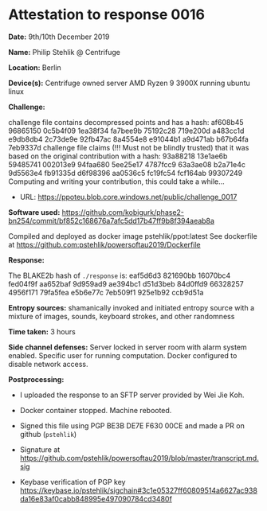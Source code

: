 Attestation to response 0016
============================

**Date:** 9th/10th December 2019

**Name:** Philip Stehlik @ Centrifuge

**Location:** Berlin

**Device(s):** Centrifuge owned server AMD Ryzen 9 3900X running ubuntu linux

**Challenge:**

challenge file contains decompressed points and has a hash:
        af608b45 96865150 0c5b4f09 1ea38f34
        fa7bee9b 75192c28 719e200d a483cc1d
        e9db8db4 2c73de9e 92fb47ac 8a4554e8
        e91044b1 a9d471ab b67b64fa 7eb9337d
challenge file claims (!!! Must not be blindly trusted) that it was based on the original contribution with a hash:
        93a88218 13e1ae6b 59485741 002013e9
        94faa680 5ee25e17 4787fcc9 63a3ae08
        b2a71e4c 9d5563e4 fb91335d d6f98396
        aa0536c5 fc19fc54 fcf164ab 99307249
Computing and writing your contribution, this could take a while...

- URL:     https://ppoteu.blob.core.windows.net/public/challenge_0017

**Software used:** https://github.com/kobigurk/phase2-bn254/commit/bf852c168676a7afc5dd17b47ff9b8f394aeab8a

Compiled and deployed as docker image pstehlik/ppot:latest 
See dockerfile at https://github.com:pstehlik/powersoftau2019/Dockerfile

**Response:**

The BLAKE2b hash of `./response` is:
        eaf5d6d3 821690bb 16070bc4 fed04f9f
        aa652baf 9d959ad9 ae394bc1 d51d3beb
        84d0ffd9 66328257 4956f171 79fa5fea
        e5b6e77c 7eb509f1 925e1b92 ccb9d51a

**Entropy sources:** shamanically invoked and initiated entropy source with a mixture of images, sounds, keyboard strokes, and other randomness

**Time taken:** 3 hours

**Side channel defenses:** Server locked in server room with alarm system enabled. Specific user for running computation. Docker configured to disable network access.

**Postprocessing:**

- I uploaded the response to an SFTP server provided by Wei Jie Koh.

- Docker container stopped. Machine rebooted.

- Signed this file using PGP BE3B DE7E F630 00CE and made a PR on github (`pstehlik`)

- Signature at https://github.com/pstehlik/powersoftau2019/blob/master/transcript.md.sig

- Keybase verification of PGP key https://keybase.io/pstehlik/sigchain#3c1e05327ff60809514a6627ac938da16e83af0cabb848995e497090784cd3480f
